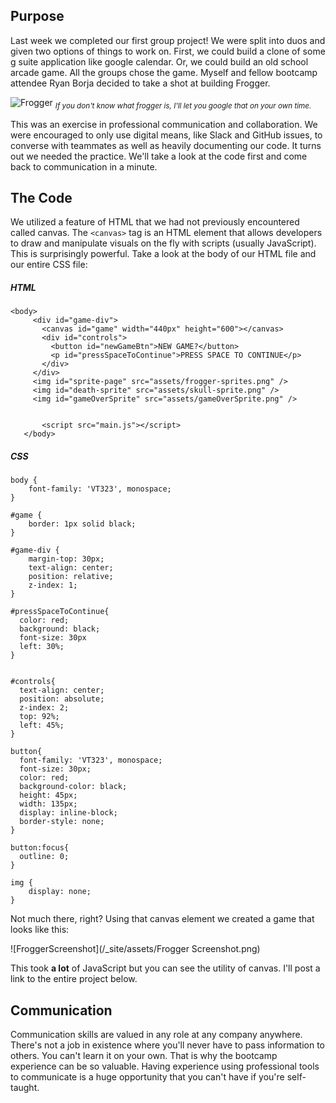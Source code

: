 ## Purpose

Last week we completed our first group project! We were split into duos and given two options of things to work on. First, we could build a clone of some g suite application like google calendar. Or, we could build an old school arcade game. All the groups chose the game. Myself and fellow bootcamp attendee Ryan Borja decided to take a shot at building Frogger.

![Frogger](https://cdn.shopify.com/s/files/1/1125/0582/products/frogger_marquee_psd-la_1024x1024.jpg?v=1469144708)
<sub>*If you don't know what frogger is, I'll let you google that on your own time.*</sub>

This was an exercise in professional communication and collaboration. We were encouraged to only use digital means, like Slack and GitHub issues, to converse with teammates as well as heavily documenting our code. It turns out we needed the practice. We'll take a look at the code first and come back to communication in a minute.

## The Code

We utilized a feature of HTML that we had not previously encountered called canvas. The `<canvas>` tag is an HTML element that allows developers to draw and manipulate visuals on the fly with scripts (usually JavaScript). This is surprisingly powerful. Take a look at the body of our HTML file and our entire CSS file:

##### HTML
```
<body>
     <div id="game-div">
       <canvas id="game" width="440px" height="600"></canvas>
       <div id="controls">
         <button id="newGameBtn">NEW GAME?</button>
         <p id="pressSpaceToContinue">PRESS SPACE TO CONTINUE</p>
       </div>
     </div>
     <img id="sprite-page" src="assets/frogger-sprites.png" />
     <img id="death-sprite" src="assets/skull-sprite.png" />
     <img id="gameOverSprite" src="assets/gameOverSprite.png" />


       <script src="main.js"></script>
   </body>
   ```

##### CSS
```
body {
    font-family: 'VT323', monospace;
}

#game {
    border: 1px solid black;
}

#game-div {
    margin-top: 30px;
    text-align: center;
    position: relative;
    z-index: 1;
}

#pressSpaceToContinue{
  color: red;
  background: black;
  font-size: 30px
  left: 30%;
}


#controls{
  text-align: center;
  position: absolute;
  z-index: 2;
  top: 92%;
  left: 45%;
}

button{
  font-family: 'VT323', monospace;
  font-size: 30px;
  color: red;
  background-color: black;
  height: 45px;
  width: 135px;
  display: inline-block;
  border-style: none;
}

button:focus{
  outline: 0;
}

img {
    display: none;
}
```

Not much there, right? Using that canvas element we created a game that looks like this:

![FroggerScreenshot](/_site/assets/Frogger Screenshot.png)

This took <strong>a lot</strong> of JavaScript but you can see the utility of canvas. I'll post a link to the entire project below.

## Communication

Communication skills are valued in any role at any company anywhere. There's not a job in existence where you'll never have to pass information to others. You can't learn it on your own. That is why the bootcamp experience can be so valuable. Having experience using professional tools to communicate is a huge opportunity that you can't have if you're self-taught.
